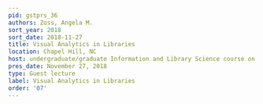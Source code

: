 ```yaml
---
pid: gstprs_36
authors: Zoss, Angela M.
sort_year: 2018
sort_date: 2018-11-27
title: Visual Analytics in Libraries
location: Chapel Hill, NC
host: undergraduate/graduate Information and Library Science course on Visual Analytics
pres_date: November 27, 2018
type: Guest lecture
label: Visual Analytics in Libraries
order: '07'
---
```

